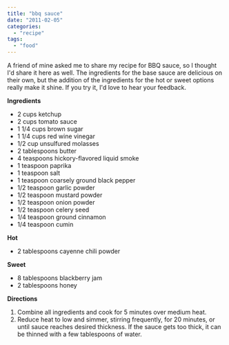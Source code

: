 ```yaml
---
title: "bbq sauce"
date: "2011-02-05"
categories: 
  - "recipe"
tags: 
  - "food"
---
```


A friend of mine asked me to share my recipe for BBQ sauce, so I thought I'd share it here as well. The ingredients for the base sauce are delicious on their own, but the addition of the ingredients for the hot or sweet options really make it shine. If you try it, I'd love to hear your feedback.

**Ingredients**

- 2 cups ketchup 
- 2 cups tomato sauce 
- 1 1/4 cups brown sugar 
- 1 1/4 cups red wine vinegar 
- 1/2 cup unsulfured molasses 
- 2 tablespoons butter 
- 4 teaspoons hickory-flavored liquid smoke 
- 1 teaspoon paprika 
- 1 teaspoon salt 
- 1 teaspoon coarsely ground black pepper
- 1/2 teaspoon garlic powder 
- 1/2 teaspoon mustard powder
- 1/2 teaspoon onion powder 
- 1/2 teaspoon celery seed 
- 1/4 teaspoon ground cinnamon 
- 1/4 teaspoon cumin

  
**Hot**

- 2 tablespoons cayenne chili powder

  
**Sweet**

- 8 tablespoons blackberry jam
- 2 tablespoons honey

  
**Directions**

1. Combine all ingredients and cook for 5 minutes over medium heat.
2. Reduce heat to low and simmer, stirring frequently, for 20 minutes, or until sauce reaches desired thickness. If the sauce gets too thick, it can be thinned with a few tablespoons of water.
